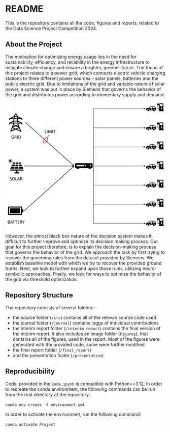 # README #

This is the repository contains all the code, figures and reports, related to the Data Science Project Competition 2024. 


## About the Project ##

The motivation for optimizing energy usage lies in the need
for sustainability, efficiency, and reliability in the energy infrastructure to mitigate climate change and ensure a brighter, greener future. The focus of this project relates to a power grid, which connects electric vehicle charging stations to three different power sources – solar panels, batteries and the public electric grid. Due to limitations of the grid and variable nature of solar power, a system was put in place by Siemens that governs the behavior of the grid and distributes power according to momentary supply and demand. 


![Grid diagram](Figures/grid_diagram.png)


However, the almost black box nature of the decision system makes it difficult to further improve and optimize its decision making process. Our goal for this project therefore, is to explain the decision-making process that governs the behavior of the grid. We approach the task by first trying to recover the governing rules from the dataset provided by Siemens. We establish baseline model with which we try to recover the provided ground truths. Next, we look to further expand upon those rules, utilizing neuro-symbolic approaches. Finally, we look for ways to optimize the behavior of the grid via threshold optimization.

## Repository Structure ##

The repository consists of several folders::

* the source folder (`/src`) contains all of the relevan source code used
* the journal folder (`/journal`) contains loggs of individual contributions
* the interim report folder (`/interim_report`) contains the final version of the interim report. It also includes an image folder (`Figures`), that contains all of the figures, used in the report. Most of the figures were generated with the provided code, some were further modified.
* the final report folder (`/final_report`)
* and the presentation folder (`/presentation`)



## Reproducibility ##

Code, provided in the `Code.ipynb` is compatible with Python==3.12. In order to recreate the conda environment, the following commands can be run from the root directory of the repository:

`
conda env create -f environment.yml
`

In order to activate the environment, run the following command:

`
conda activate Project
`